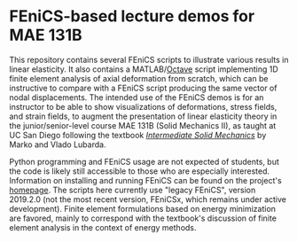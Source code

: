 # FEniCS-based lecture demos for MAE 131B
This repository contains several FEniCS scripts to illustrate various results in linear elasticity.  It also contains a MATLAB/[Octave](https://www.gnu.org/software/octave/index) script implementing 1D finite element analysis of axial deformation from scratch, which can be instructive to compare with a FEniCS script producing the same vector of nodal displacements.  The intended use of the FEniCS demos is for an instructor to be able to show visualizations of deformations, stress fields, and strain fields, to augment the presentation of linear elasticity theory in the junior/senior-level course MAE 131B (Solid Mechanics II), as taught at UC San Diego following the textbook [*Intermediate Solid Mechanics*](https://doi.org/10.1017/9781108589000) by Marko and Vlado Lubarda.  

Python programming and FEniCS usage are not expected of students, but the code is likely still accessible to those who are especially interested.  Information on installing and running FEniCS can be found on the project's [homepage](https://fenicsproject.org/).  The scripts here currently use "legacy FEniCS", version 2019.2.0 (not the most recent version, FEniCSx, which remains under active development).  Finite element formulations based on energy minimization are favored, mainly to correspond with the textbook's discussion of finite element analysis in the context of energy methods.  
